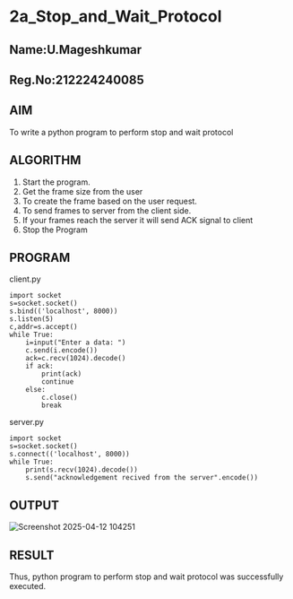 # 2a_Stop_and_Wait_Protocol
## Name:U.Mageshkumar
## Reg.No:212224240085
## AIM 
To write a python program to perform stop and wait protocol
## ALGORITHM
1. Start the program.
2. Get the frame size from the user
3. To create the frame based on the user request.
4. To send frames to server from the client side.
5. If your frames reach the server it will send ACK signal to client
6. Stop the Program
## PROGRAM
client.py
```
import socket
s=socket.socket() 
s.bind(('localhost', 8000)) 
s.listen(5) 
c,addr=s.accept() 
while True: 
    i=input("Enter a data: ") 
    c.send(i.encode()) 
    ack=c.recv(1024).decode() 
    if ack: 
        print(ack) 
        continue 
    else: 
        c.close() 
        break 
```

server.py

```
import socket 
s=socket.socket() 
s.connect(('localhost', 8000)) 
while True: 
    print(s.recv(1024).decode()) 
    s.send("acknowledgement recived from the server".encode())
```

## OUTPUT
![Screenshot 2025-04-12 104251](https://github.com/user-attachments/assets/3bd4f91b-19c2-4641-a353-c0df789ca4fe)

## RESULT
Thus, python program to perform stop and wait protocol was successfully executed.
